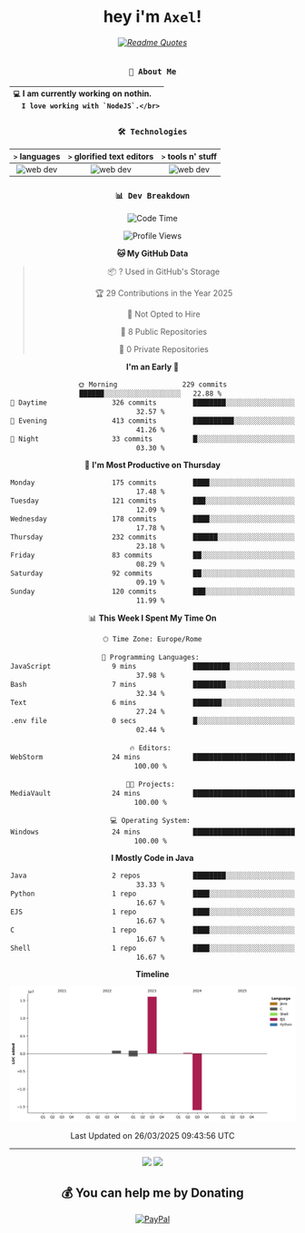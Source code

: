 <div align="center">
  
  # hey i'm `Axel`!
  ###### [![Readme Quotes](https://quotes-github-readme.vercel.app/api?type=horizontal&theme=dark)](https://github.com/piyushsuthar/github-readme-quotes)
  
  ### `👤 About Me`

  | `💻`  I am currently working on **nothin**.<br/>``  I love working with `NodeJS`.</br>``
  |:---|

  
  ### `🛠️ Technologies`
  
  | `>` **languages**  | `>` **glorified text editors** | `>` **tools n' stuff** |
  |:------------------:|:------------------------------:|:----------------------:|
  | <img src="https://skillicons.dev/icons?i=js,c,php,java" alt="web dev" height="40"/> | <img src="https://skillicons.dev/icons?i=idea,vscode" alt="web dev" height="40"/> | <img src="https://skillicons.dev/icons?i=bash,git,powershell" alt="web dev" height="40"/> |
  
  ### `📊 Dev Breakdown`
  
<!--START_SECTION:waka-->
![Code Time](http://img.shields.io/badge/Code%20Time-263%20hrs%2040%20mins-blue)

![Profile Views](http://img.shields.io/badge/Profile%20Views-1-blue)

**🐱 My GitHub Data** 

> 📦 ? Used in GitHub's Storage 
 > 
> 🏆 29 Contributions in the Year 2025
 > 
> 🚫 Not Opted to Hire
 > 
> 📜 8 Public Repositories 
 > 
> 🔑 0 Private Repositories 
 > 
**I'm an Early 🐤** 

```text
🌞 Morning                229 commits         ██████░░░░░░░░░░░░░░░░░░░   22.88 % 
🌆 Daytime                326 commits         ████████░░░░░░░░░░░░░░░░░   32.57 % 
🌃 Evening                413 commits         ██████████░░░░░░░░░░░░░░░   41.26 % 
🌙 Night                  33 commits          █░░░░░░░░░░░░░░░░░░░░░░░░   03.30 % 
```
📅 **I'm Most Productive on Thursday** 

```text
Monday                   175 commits         ████░░░░░░░░░░░░░░░░░░░░░   17.48 % 
Tuesday                  121 commits         ███░░░░░░░░░░░░░░░░░░░░░░   12.09 % 
Wednesday                178 commits         ████░░░░░░░░░░░░░░░░░░░░░   17.78 % 
Thursday                 232 commits         ██████░░░░░░░░░░░░░░░░░░░   23.18 % 
Friday                   83 commits          ██░░░░░░░░░░░░░░░░░░░░░░░   08.29 % 
Saturday                 92 commits          ██░░░░░░░░░░░░░░░░░░░░░░░   09.19 % 
Sunday                   120 commits         ███░░░░░░░░░░░░░░░░░░░░░░   11.99 % 
```


📊 **This Week I Spent My Time On** 

```text
🕑︎ Time Zone: Europe/Rome

💬 Programming Languages: 
JavaScript               9 mins              █████████░░░░░░░░░░░░░░░░   37.98 % 
Bash                     7 mins              ████████░░░░░░░░░░░░░░░░░   32.34 % 
Text                     6 mins              ███████░░░░░░░░░░░░░░░░░░   27.24 % 
.env file                0 secs              █░░░░░░░░░░░░░░░░░░░░░░░░   02.44 % 

🔥 Editors: 
WebStorm                 24 mins             █████████████████████████   100.00 % 

🐱‍💻 Projects: 
MediaVault               24 mins             █████████████████████████   100.00 % 

💻 Operating System: 
Windows                  24 mins             █████████████████████████   100.00 % 
```

**I Mostly Code in Java** 

```text
Java                     2 repos             ████████░░░░░░░░░░░░░░░░░   33.33 % 
Python                   1 repo              ████░░░░░░░░░░░░░░░░░░░░░   16.67 % 
EJS                      1 repo              ████░░░░░░░░░░░░░░░░░░░░░   16.67 % 
C                        1 repo              ████░░░░░░░░░░░░░░░░░░░░░   16.67 % 
Shell                    1 repo              ████░░░░░░░░░░░░░░░░░░░░░   16.67 % 
```



**Timeline**

![Lines of Code chart](https://raw.githubusercontent.com/ax3lt/ax3lt/main/assets/bar_graph.png)


 Last Updated on 26/03/2025 09:43:56 UTC
<!--END_SECTION:waka-->
  
---
![](https://komarev.com/ghpvc/?username=ax3lt)
![](https://hit.yhype.me/github/profile?account_id=43681465)

  ## 💰 You can help me by Donating
  [![PayPal](https://img.shields.io/badge/PayPal-00457C?style=for-the-badge&logo=paypal&logoColor=white)](https://paypal.me/ax3lt) 
</div>
